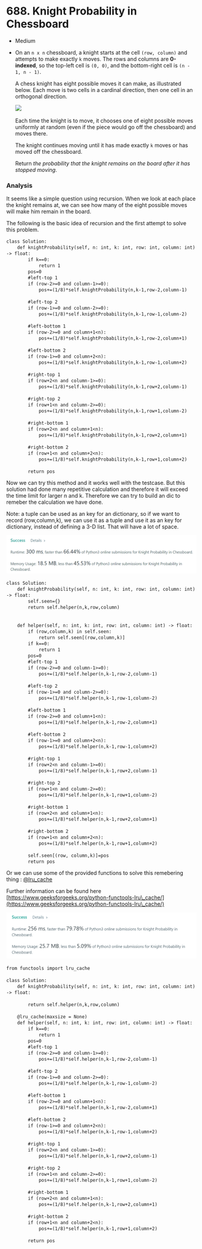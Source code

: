 # 688. Knight Probability in Chessboard

* Medium
*   On an `n x n` chessboard, a knight starts at the cell `(row, column)` and attempts to make exactly `k` moves. The rows and columns are **0-indexed**, so the top-left cell is `(0, 0)`, and the bottom-right cell is `(n - 1, n - 1)`.

    A chess knight has eight possible moves it can make, as illustrated below. Each move is two cells in a cardinal direction, then one cell in an orthogonal direction.

    ![](https://assets.leetcode.com/uploads/2018/10/12/knight.png)

    Each time the knight is to move, it chooses one of eight possible moves uniformly at random (even if the piece would go off the chessboard) and moves there.

    The knight continues moving until it has made exactly `k` moves or has moved off the chessboard.

    Return _the probability that the knight remains on the board after it has stopped moving_.

### Analysis

It seems like a simple question using recursion. When we look at each place the knight remains at, we can see how many of the eight possible moves will make him remain in the board.&#x20;

The following is the basic idea of recursion and the first attempt to solve this problem.&#x20;

```
class Solution:
    def knightProbability(self, n: int, k: int, row: int, column: int) -> float:
        if k==0:
            return 1
        pos=0
        #left-top 1
        if (row-2>=0 and column-1>=0):
            pos+=(1/8)*self.knightProbability(n,k-1,row-2,column-1)
            
        #left-top 2
        if (row-1>=0 and column-2>=0):
            pos+=(1/8)*self.knightProbability(n,k-1,row-1,column-2)
            
        #left-bottom 1
        if (row-2>=0 and column+1<n):
            pos+=(1/8)*self.knightProbability(n,k-1,row-2,column+1)
            
        #left-bottom 2
        if (row-1>=0 and column+2<n):
            pos+=(1/8)*self.knightProbability(n,k-1,row-1,column+2)
            
        #right-top 1
        if (row+2<n and column-1>=0):
            pos+=(1/8)*self.knightProbability(n,k-1,row+2,column-1)
            
        #right-top 2
        if (row+1<n and column-2>=0):
            pos+=(1/8)*self.knightProbability(n,k-1,row+1,column-2)
        
        #right-bottom 1
        if (row+2<n and column+1<n):
            pos+=(1/8)*self.knightProbability(n,k-1,row+2,column+1)
            
        #right-bottom 2
        if (row+1<n and column+2<n):
            pos+=(1/8)*self.knightProbability(n,k-1,row+1,column+2)
        
        return pos
```

Now we can try this method and it works well with the testcase. But this solution had done many repetitive calculation and therefore it will exceed the time limit for larger n and k. Therefore we can try to build an dic to remeber the calculation we have done.&#x20;

Note: a tuple can be used as an key for an dictionary, so if we want to record (row,column,k), we can use it as a tuple and use it as an key for dictionary, instead of defining a 3-D list. That will have a lot of space.&#x20;

![](<../.gitbook/assets/image (12) (1).png>)

```
class Solution:
    def knightProbability(self, n: int, k: int, row: int, column: int) -> float:
        self.seen={}
        return self.helper(n,k,row,column)
        
        
    def helper(self, n: int, k: int, row: int, column: int) -> float:
        if (row,column,k) in self.seen:
            return self.seen[(row,column,k)]
        if k==0:
            return 1
        pos=0
        #left-top 1
        if (row-2>=0 and column-1>=0):
            pos+=(1/8)*self.helper(n,k-1,row-2,column-1)
            
        #left-top 2
        if (row-1>=0 and column-2>=0):
            pos+=(1/8)*self.helper(n,k-1,row-1,column-2)
            
        #left-bottom 1
        if (row-2>=0 and column+1<n):
            pos+=(1/8)*self.helper(n,k-1,row-2,column+1)
            
        #left-bottom 2
        if (row-1>=0 and column+2<n):
            pos+=(1/8)*self.helper(n,k-1,row-1,column+2)
            
        #right-top 1
        if (row+2<n and column-1>=0):
            pos+=(1/8)*self.helper(n,k-1,row+2,column-1)
            
        #right-top 2
        if (row+1<n and column-2>=0):
            pos+=(1/8)*self.helper(n,k-1,row+1,column-2)
        
        #right-bottom 1
        if (row+2<n and column+1<n):
            pos+=(1/8)*self.helper(n,k-1,row+2,column+1)
            
        #right-bottom 2
        if (row+1<n and column+2<n):
            pos+=(1/8)*self.helper(n,k-1,row+1,column+2)
        
        self.seen[(row, column,k)]=pos
        return pos
```

Or we can use some of the provided functions to solve this remebering thing : [@lru\_cache ](https://docs.python.org/3/library/functools.html)

Further information can be found here [https://www.geeksforgeeks.org/python-functools-lru\_cache/](https://www.geeksforgeeks.org/python-functools-lru\_cache/)

![](<../.gitbook/assets/image (14) (1) (1) (1) (1).png>)

```
from functools import lru_cache

class Solution:
    def knightProbability(self, n: int, k: int, row: int, column: int) -> float:

        return self.helper(n,k,row,column)
      
    @lru_cache(maxsize = None) 
    def helper(self, n: int, k: int, row: int, column: int) -> float:
        if k==0:
            return 1
        pos=0
        #left-top 1
        if (row-2>=0 and column-1>=0):
            pos+=(1/8)*self.helper(n,k-1,row-2,column-1)
            
        #left-top 2
        if (row-1>=0 and column-2>=0):
            pos+=(1/8)*self.helper(n,k-1,row-1,column-2)
            
        #left-bottom 1
        if (row-2>=0 and column+1<n):
            pos+=(1/8)*self.helper(n,k-1,row-2,column+1)
            
        #left-bottom 2
        if (row-1>=0 and column+2<n):
            pos+=(1/8)*self.helper(n,k-1,row-1,column+2)
            
        #right-top 1
        if (row+2<n and column-1>=0):
            pos+=(1/8)*self.helper(n,k-1,row+2,column-1)
            
        #right-top 2
        if (row+1<n and column-2>=0):
            pos+=(1/8)*self.helper(n,k-1,row+1,column-2)
        
        #right-bottom 1
        if (row+2<n and column+1<n):
            pos+=(1/8)*self.helper(n,k-1,row+2,column+1)
            
        #right-bottom 2
        if (row+1<n and column+2<n):
            pos+=(1/8)*self.helper(n,k-1,row+1,column+2)

        return pos
```
